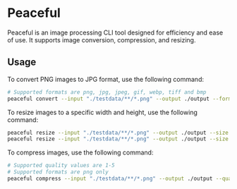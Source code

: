 # Peaceful
Peaceful is an image processing CLI tool designed for efficiency and ease of use. It supports image conversion, compression, and resizing.

## Usage
To convert PNG images to JPG format, use the following command:

```bash
# Supported formats are png, jpg, jpeg, gif, webp, tiff and bmp
peaceful convert --input "./testdata/**/*.png" --output ./output --format jpg
```

To resize images to a specific width and height, use the following command:

```bash
peaceful resize --input "./testdata/**/*.png" --output ./output --size 100:100
peaceful resize --input "./testdata/**/*.png" --output ./output --size 50%:50%
```


To compress images, use the following command:

```bash
# Supported quality values are 1-5
# Supported formats are png only
peaceful compress --input "./testdata/**/*.png" --output ./output --quality 1
```
